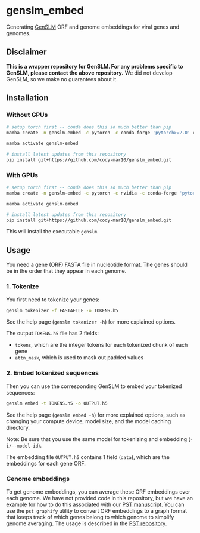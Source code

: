 # genslm_embed

Generating [GenSLM](https://github.com/ramanathanlab/genslm) ORF and genome embeddings for viral genes and genomes.

## Disclaimer

**This is a wrapper repository for GenSLM. For any problems specific to GenSLM, please contact the above repository.** We did not develop GenSLM, so we make no guarantees about it.

## Installation

### Without GPUs

```bash
# setup torch first -- conda does this so much better than pip
mamba create -n genslm-embed -c pytorch -c conda-forge 'pytorch>=2.0' cpuonly python=3.10 pytorch-lightning=1.6.5

mamba activate genslm-embed

# install latest updates from this repository
pip install git+https://github.com/cody-mar10/genslm_embed.git
```

### With GPUs

```bash
# setup torch first -- conda does this so much better than pip
mamba create -n genslm-embed -c pytorch -c nvidia -c conda-forge 'pytorch>=2.0' pytorch-cuda=11.8 python=3.10 pytorch-lightning=1.6.5

mamba activate genslm-embed

# install latest updates from this repository
pip install git+https://github.com/cody-mar10/genslm_embed.git
```

This will install the executable `genslm`.

## Usage

You need a gene (ORF) FASTA file in nucleotide format. The genes should be in the order that they appear in each genome.

### 1. Tokenize

You first need to tokenize your genes:

```bash
genslm tokenizer -f FASTAFILE -o TOKENS.h5
```

See the help page (`genslm tokenizer -h`) for more explained options.

The output `TOKENS.h5` file has 2 fields:

- `tokens`, which are the integer tokens for each tokenized chunk of each gene
- `attn_mask`, which is used to mask out padded values

### 2. Embed tokenized sequences

Then you can use the corresponding GenSLM to embed your tokenized sequences:

```bash
genslm embed -t TOKENS.h5 -o OUTPUT.h5
```

See the help page (`genslm embed -h`) for more explained options, such as changing your compute device, model size, and the model caching directory.

Note: Be sure that you use the same model for tokenizing and embedding (`-i/--model-id`).

The embedding file `OUTPUT.h5` contains 1 field (`data`), which are the embeddings for each gene ORF.

### Genome embeddings

To get genome embeddings, you can average these ORF embeddings over each genome. We have not provided code in this repository, but we have an example for how to do this associated with our [PST manuscript](https://github.com/AnantharamanLab/protein_set_transformer/blob/main/manuscript/genome_embeddings/genome_average.ipynb). You can use the `pst graphify` utility to convert ORF embeddings to a graph format that keeps track of which genes belong to which genome to simplify genome averaging. The usage is described in the [PST repository](https://github.com/AnantharamanLab/protein_set_transformer).
